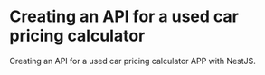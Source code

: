 # Creating an API for a used car pricing calculator
Creating an API for a used car pricing calculator APP with NestJS.